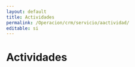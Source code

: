 ```yaml
---
layout: default
title: Actividades
permalink: /Operacion/crm/servicio/aactividad/
editable: si
---
```


# Actividades


